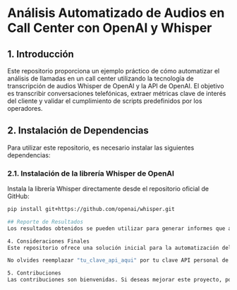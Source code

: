 # Análisis Automatizado de Audios en Call Center con OpenAI y Whisper

## 1. Introducción

Este repositorio proporciona un ejemplo práctico de cómo automatizar el análisis de llamadas en un call center utilizando la tecnología de transcripción de audios Whisper de OpenAI y la API de OpenAI. El objetivo es transcribir conversaciones telefónicas, extraer métricas clave de interés del cliente y validar el cumplimiento de scripts predefinidos por los operadores.

## 2. Instalación de Dependencias

Para utilizar este repositorio, es necesario instalar las siguientes dependencias:

### 2.1. Instalación de la librería Whisper de OpenAI

Instala la librería Whisper directamente desde el repositorio oficial de GitHub:

```bash
pip install git+https://github.com/openai/whisper.git

## Reporte de Resultados
Los resultados obtenidos se pueden utilizar para generar informes que ayuden a mejorar la eficiencia y el rendimiento del call center, incluyendo gráficos de interés del cliente y análisis de rendimiento de los operadores.

4. Consideraciones Finales
Este repositorio ofrece una solución inicial para la automatización del análisis de audios en un call center. Puedes personalizar y expandir este código según las necesidades específicas de tu entorno laboral.

No olvides reemplazar "tu_clave_api_aqui" por tu clave API personal de OpenAI y asegurarte de que todos los archivos de audio y documentos de Word estén correctamente ubicados en tu sistema.

5. Contribuciones
Las contribuciones son bienvenidas. Si deseas mejorar este proyecto, por favor, haz un fork del repositorio, realiza tus cambios y envía un pull request. Asegúrate de que tu código esté bien documentado y de seguir las convenciones de estilo establecidas.
